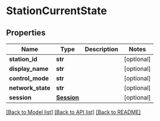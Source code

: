 # StationCurrentState

## Properties
Name | Type | Description | Notes
------------ | ------------- | ------------- | -------------
**station_id** | **str** |  | [optional] 
**display_name** | **str** |  | [optional] 
**control_mode** | **str** |  | [optional] 
**network_state** | **str** |  | [optional] 
**session** | [**Session**](Session.md) |  | [optional] 

[[Back to Model list]](../README.md#documentation-for-models) [[Back to API list]](../README.md#documentation-for-api-endpoints) [[Back to README]](../README.md)


